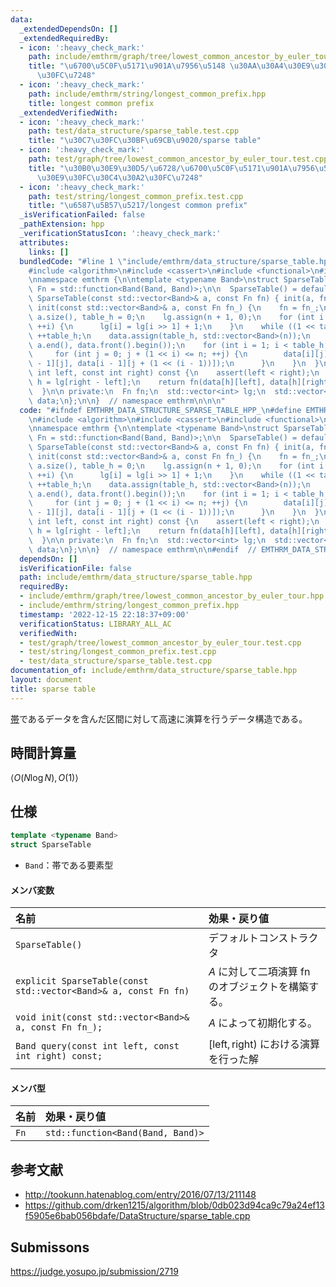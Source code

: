```yaml
---
data:
  _extendedDependsOn: []
  _extendedRequiredBy:
  - icon: ':heavy_check_mark:'
    path: include/emthrm/graph/tree/lowest_common_ancestor_by_euler_tour.hpp
    title: "\u6700\u5C0F\u5171\u901A\u7956\u5148 \u30AA\u30A4\u30E9\u30FC\u30C4\u30A2\
      \u30FC\u7248"
  - icon: ':heavy_check_mark:'
    path: include/emthrm/string/longest_common_prefix.hpp
    title: longest common prefix
  _extendedVerifiedWith:
  - icon: ':heavy_check_mark:'
    path: test/data_structure/sparse_table.test.cpp
    title: "\u30C7\u30FC\u30BF\u69CB\u9020/sparse table"
  - icon: ':heavy_check_mark:'
    path: test/graph/tree/lowest_common_ancestor_by_euler_tour.test.cpp
    title: "\u30B0\u30E9\u30D5/\u6728/\u6700\u5C0F\u5171\u901A\u7956\u5148 \u30AA\u30A4\
      \u30E9\u30FC\u30C4\u30A2\u30FC\u7248"
  - icon: ':heavy_check_mark:'
    path: test/string/longest_common_prefix.test.cpp
    title: "\u6587\u5B57\u5217/longest common prefix"
  _isVerificationFailed: false
  _pathExtension: hpp
  _verificationStatusIcon: ':heavy_check_mark:'
  attributes:
    links: []
  bundledCode: "#line 1 \"include/emthrm/data_structure/sparse_table.hpp\"\n\n\n\n\
    #include <algorithm>\n#include <cassert>\n#include <functional>\n#include <vector>\n\
    \nnamespace emthrm {\n\ntemplate <typename Band>\nstruct SparseTable {\n  using\
    \ Fn = std::function<Band(Band, Band)>;\n\n  SparseTable() = default;\n\n  explicit\
    \ SparseTable(const std::vector<Band>& a, const Fn fn) { init(a, fn); }\n\n  void\
    \ init(const std::vector<Band>& a, const Fn fn_) {\n    fn = fn_;\n    int n =\
    \ a.size(), table_h = 0;\n    lg.assign(n + 1, 0);\n    for (int i = 2; i <= n;\
    \ ++i) {\n      lg[i] = lg[i >> 1] + 1;\n    }\n    while ((1 << table_h) <= n)\
    \ ++table_h;\n    data.assign(table_h, std::vector<Band>(n));\n    std::copy(a.begin(),\
    \ a.end(), data.front().begin());\n    for (int i = 1; i < table_h; ++i) {\n \
    \     for (int j = 0; j + (1 << i) <= n; ++j) {\n        data[i][j] = fn(data[i\
    \ - 1][j], data[i - 1][j + (1 << (i - 1))]);\n      }\n    }\n  }\n\n  Band query(const\
    \ int left, const int right) const {\n    assert(left < right);\n    const int\
    \ h = lg[right - left];\n    return fn(data[h][left], data[h][right - (1 << h)]);\n\
    \  }\n\n private:\n  Fn fn;\n  std::vector<int> lg;\n  std::vector<std::vector<Band>>\
    \ data;\n};\n\n}  // namespace emthrm\n\n\n"
  code: "#ifndef EMTHRM_DATA_STRUCTURE_SPARSE_TABLE_HPP_\n#define EMTHRM_DATA_STRUCTURE_SPARSE_TABLE_HPP_\n\
    \n#include <algorithm>\n#include <cassert>\n#include <functional>\n#include <vector>\n\
    \nnamespace emthrm {\n\ntemplate <typename Band>\nstruct SparseTable {\n  using\
    \ Fn = std::function<Band(Band, Band)>;\n\n  SparseTable() = default;\n\n  explicit\
    \ SparseTable(const std::vector<Band>& a, const Fn fn) { init(a, fn); }\n\n  void\
    \ init(const std::vector<Band>& a, const Fn fn_) {\n    fn = fn_;\n    int n =\
    \ a.size(), table_h = 0;\n    lg.assign(n + 1, 0);\n    for (int i = 2; i <= n;\
    \ ++i) {\n      lg[i] = lg[i >> 1] + 1;\n    }\n    while ((1 << table_h) <= n)\
    \ ++table_h;\n    data.assign(table_h, std::vector<Band>(n));\n    std::copy(a.begin(),\
    \ a.end(), data.front().begin());\n    for (int i = 1; i < table_h; ++i) {\n \
    \     for (int j = 0; j + (1 << i) <= n; ++j) {\n        data[i][j] = fn(data[i\
    \ - 1][j], data[i - 1][j + (1 << (i - 1))]);\n      }\n    }\n  }\n\n  Band query(const\
    \ int left, const int right) const {\n    assert(left < right);\n    const int\
    \ h = lg[right - left];\n    return fn(data[h][left], data[h][right - (1 << h)]);\n\
    \  }\n\n private:\n  Fn fn;\n  std::vector<int> lg;\n  std::vector<std::vector<Band>>\
    \ data;\n};\n\n}  // namespace emthrm\n\n#endif  // EMTHRM_DATA_STRUCTURE_SPARSE_TABLE_HPP_\n"
  dependsOn: []
  isVerificationFile: false
  path: include/emthrm/data_structure/sparse_table.hpp
  requiredBy:
  - include/emthrm/graph/tree/lowest_common_ancestor_by_euler_tour.hpp
  - include/emthrm/string/longest_common_prefix.hpp
  timestamp: '2022-12-15 22:18:37+09:00'
  verificationStatus: LIBRARY_ALL_AC
  verifiedWith:
  - test/graph/tree/lowest_common_ancestor_by_euler_tour.test.cpp
  - test/string/longest_common_prefix.test.cpp
  - test/data_structure/sparse_table.test.cpp
documentation_of: include/emthrm/data_structure/sparse_table.hpp
layout: document
title: sparse table
---
```


[帯](../../.verify-helper/docs/static/algebraic_structure.md)であるデータを含んだ区間に対して高速に演算を行うデータ構造である。


## 時間計算量

$\langle O(N\log{N}), O(1) \rangle$


## 仕様

```cpp
template <typename Band>
struct SparseTable
```

- `Band`：帯である要素型

#### メンバ変数

|名前|効果・戻り値|
|:--|:--|
|`SparseTable()`|デフォルトコンストラクタ|
|`explicit SparseTable(const std::vector<Band>& a, const Fn fn)`|$A$ に対して二項演算 $\mathrm{fn}$ のオブジェクトを構築する。|
|`void init(const std::vector<Band>& a, const Fn fn_);`|$A$ によって初期化する。|
|`Band query(const int left, const int right) const;`|$[\mathrm{left}, \mathrm{right})$ における演算を行った解|

#### メンバ型

|名前|効果・戻り値|
|:--|:--|
|`Fn`|`std::function<Band(Band, Band)>`|


## 参考文献

- http://tookunn.hatenablog.com/entry/2016/07/13/211148
- https://github.com/drken1215/algorithm/blob/0db023d94ca9c79a24ef13f5905e6bab056bdafe/DataStructure/sparse_table.cpp


## Submissons

https://judge.yosupo.jp/submission/2719
